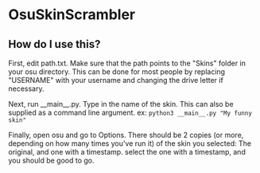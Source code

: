 # OsuSkinScrambler

## How do I use this?

First, edit path.txt. Make sure that the path points to the "Skins" folder in your osu directory. This can be done for most people by replacing "USERNAME" with your username and changing the drive letter if necessary.

Next, run \_\_main\_\_.py. Type in the name of the skin. This can also be supplied as a command line argument. ex: `python3 __main__.py "My funny skin"`

Finally, open osu and go to Options. There should be 2 copies (or more, depending on how many times you've run it) of the skin you selected: The original, and one with a timestamp. select the one with a timestamp, and you should be good to go.
